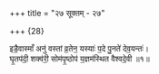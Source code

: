 +++
title = "२७ सूक्तम् - २७"

+++
{28}

इडै॒वास्माँ अनु॑ वस्तां व्र॒तेन॒ यस्याः॑ प॒दे पु॒नते॑ देव॒यन्तः॑।  
घृ॒तप॑दी॒ शक्व॑री॒ सोम॑पृ॒ष्ठोप॑ य॒ज्ञम॑स्थित वैश्वदे॒वी ॥१॥
